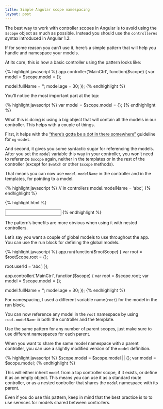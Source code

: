 ```yaml
---
title: Simple Angular scope namespacing
layout: post
---
```


The best way to work with controller scopes in Angular is to avoid using the `$scope` object as much as possible. Instead you should use the `controllerAs` syntax introduced in Angular 1.2.

If for some reason you can’t use it, here’s a simple pattern that will help you handle and namespace your models.

At its core, this is how a basic controller using the pattern looks like:

{% highlight javascript %}
app.controller('MainCtrl', function($scope) {
  var model = $scope.model = {};

  model.fullName = ‘’;
  model.age = 30;
});
{% endhighlight %}

You’ll notice the most important part at the top:

{% highlight javascript %}
  var model = $scope.model = {};
{% endhighlight %}

What this is doing is using a big object that will contain all the models in our controller. This helps with a couple of things.

First, it helps with the [“there’s gotta be a dot in there somewhere”](http://jimhoskins.com/2012/12/14/nested-scopes-in-angularjs.html) guideline for `ng-model`. 

And second, it gives you some syntactic sugar for referencing the models. After you set the `model` variable this way in your controller, you won’t need to reference `$scope` again, neither in the templates or in the rest of the controller (except for `$watch` or other `$scope` methods).

That means you can now use `model.modelName` in the controller and in the templates, for pointing to a model.

{% highlight javascript %}
// in controllers
model.modelName = ‘abc’;
{% endhighlight %}

{% highlight html %}
<!-- in templates -->
<input ng-model=”model.modelName”>
{% endhighlight %}

The pattern’s benefits are more obvious when using it with nested controllers.

Let’s say you want a couple of global models to use throughout the app. You can use the run block for defining the global models.

{% highlight javascript %}
app.run(function($rootScope) {
  var root = $rootScope.root = {};

  root.userId = ‘abc’;
});

app.controller('MainCtrl', function($scope) {
  var root = $scope.root;
  var model = $scope.model = {};

  model.fullName = ‘’;
  model.age = 30;
});
{% endhighlight %}

For namespacing, I used a different variable name(`root`) for the model in the run block. 

You can now reference any model in the `root` namespace by using `root.modelName` in both the controller and the template.

Use the same pattern for any number of parent scopes, just make sure to use different namespaces for each parent.

When you want to share the same model namespace with a parent controller, you can use a slightly modified version of the `model` definition.

{% highlight javascript %}
$scope.model = $scope.model || {};
var model = $scope.model;
{% endhighlight %}

This will either inherit `model` from a top controller scope, if it exists, or define it as an empty object. This means you can use it as a standard route controller, or as a nested controller that shares the `model` namespace with its parent.

Even if you do use this pattern, keep in mind that the best practice is to to use services for models shared between controllers.

